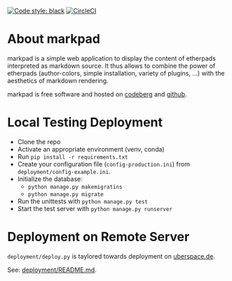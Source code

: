 [![Code style: black](https://img.shields.io/badge/code%20style-black-000000.svg)](https://github.com/psf/black)
[![CircleCI](https://circleci.com/gh/cknoll/markpad/tree/main.svg?style=shield)](https://circleci.com/gh/cknoll/markpad/tree/main)


# About markpad

markpad is a simple web application to display the content of etherpads interpreted as markdown source. It thus allows to combine the power of etherpads (author-colors, simple installation, variety of plugins, ...) with the aesthetics of markdown rendering.

markpad is free software and hosted on [codeberg](https://codeberg.org/cknoll/markpad) and [github](https://githubg.org/cknoll/markpad).


# Local Testing Deployment
- Clone the repo
- Activate an appropriate environment (venv, conda)
- Run `pip install -r requirements.txt`
- Create your configuration file (`config-production.ini`) from `deployment/config-example.ini`.
- Initialize the database:
    - `python manage.py makemigratins`
    - `python manage.py migrate`
- Run the unittests with `python manage.py test`
- Start the test server with `python manage.py runserver`


# Deployment on Remote Server

`deployment/deploy.py` is taylored towards deployment on [uberspace.de](https://uberspace.de).

See: [deployment/README.md](deployment/README.md).

